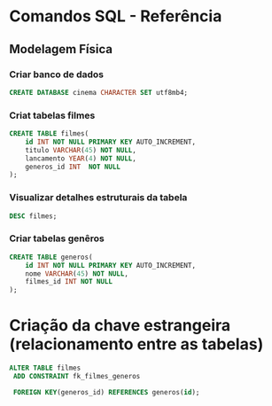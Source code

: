# Comandos SQL - Referência

## Modelagem Física

### Criar banco de dados
```sql
CREATE DATABASE cinema CHARACTER SET utf8mb4;
```

### Criat tabelas filmes

```sql
CREATE TABLE filmes(
    id INT NOT NULL PRIMARY KEY AUTO_INCREMENT,
    titulo VARCHAR(45) NOT NULL,
    lancamento YEAR(4) NOT NULL,
    generos_id INT  NOT NULL
);
```
### Visualizar detalhes estruturais da tabela
```sql
DESC filmes;
```
### Criar tabelas genêros
```sql
CREATE TABLE generos(
    id INT NOT NULL PRIMARY KEY AUTO_INCREMENT,
    nome VARCHAR(45) NOT NULL,
    filmes_id INT NOT NULL
);
```
# Criação da chave estrangeira (relacionamento entre as tabelas)
```sql
ALTER TABLE filmes
 ADD CONSTRAINT fk_filmes_generos

 FOREIGN KEY(generos_id) REFERENCES generos(id);
 ```